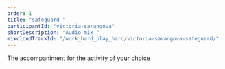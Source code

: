 ```yaml
---
order: 1
title: "safeguard "
participantId: "victoria-sarangova"
shortDescription: "Audio mix "
mixcloudTrackId: "/work_hard_play_hard/victoria-sarangova-safeguard/"
---
```


The accompaniment for the activity of your choice
